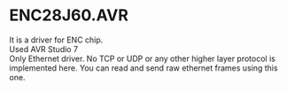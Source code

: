 # ENC28J60.AVR
It is a driver for ENC chip.
</br> Used AVR Studio 7
</br> Only Ethernet driver. No TCP or UDP or any other higher layer protocol is implemented here. You can read and send raw ethernet frames using this one.
